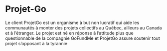 # Projet-Go
Le client ProjetGo est un organisme à but non lucratif qui aide les communautés à monter des projets collectifs au Québec, ailleurs au Canada et à l’étranger. Le projet est né en réponse à l’attitude plus que questionnable de la compagnie GoFundMe et ProjetGo assure soutenir tout projet s’opposant à la tyrannie
